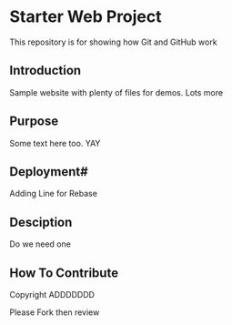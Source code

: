 # Starter Web Project

This repository is for showing how Git and GitHub work

## Introduction

Sample website with plenty of files for demos. Lots more

## Purpose
Some text here too. YAY

## Deployment#

Adding Line for Rebase

## Desciption
Do we need one

## How To Contribute

Copyright 
ADDDDDDD

Please Fork then review